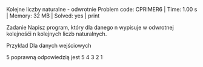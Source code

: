 Kolejne liczby naturalne - odwrotnie
Problem code: CPRIMER6 | Time: 1.00 s | Memory: 32 MB | Solved: yes | print

Zadanie
Napisz program, który dla danego n wypisuje w odwrotnej kolejnośći n kolejnych liczb naturalnych.

Przykład
Dla danych wejściowych

5
poprawną odpowiedzią jest
5 4 3 2 1